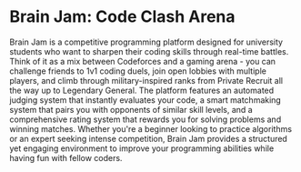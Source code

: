 # Brain Jam: Code Clash Arena

Brain Jam is a competitive programming platform designed for university students who want to sharpen their coding skills through real-time battles. Think of it as a mix between Codeforces and a gaming arena - you can challenge friends to 1v1 coding duels, join open lobbies with multiple players, and climb through military-inspired ranks from Private Recruit all the way up to Legendary General. The platform features an automated judging system that instantly evaluates your code, a smart matchmaking system that pairs you with opponents of similar skill levels, and a comprehensive rating system that rewards you for solving problems and winning matches. Whether you're a beginner looking to practice algorithms or an expert seeking intense competition, Brain Jam provides a structured yet engaging environment to improve your programming abilities while having fun with fellow coders.